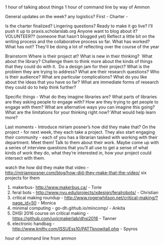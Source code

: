 1 hour of talking about things
1 hour of command line by way of Ammon

General updates on the week? any logistics?
First - Charter -

Is the charter finalized?
Lingering questions? Ready to make it go live?
I’ll push it up to praxis.scholarslab.org
Anyone want to blog about it? VOLUNTEER?? (someone that hasn't blogged yet)
Reflect a little bit on the writing process and the collaborative process so far.
What has worked? What has not?
They'll be doing a lot of reflecting over the course of the year

Brainstorm
Where is their project at?
What is new in their thinking?  What about the library?
Challenge them to think more about the kinds of things that they could do with it.  Do a design jam for their project?
What is the problem they are trying to address? What are their research questions?
Who is their audience?
What are particular complications?
What do you like about the ideas that you have so far?
What are immediate forms of research they could do to help think further?

Specific things -
What do they imagine libraries are? What parts of libraries are they asking people to engage with?
How are they trying to get people to engage with them?
What are alternative ways you can imagine this going?
What are the limitations for your thinking right now? What would help learn more?


Last moments - Introduce miriam posner’s how did they make that?
On the project - for next week, they each take a project.
They also start engaging their community - each of you has a librarian tasked with working with their department. Meet them! Talk to them about their work. Maybe come up with a series of interview questions that you’ll all use to get a sense of what kinds of work they do, what they’re interested in, how your project could intersect with them.

watch the how did they make that video - http://miriamposner.com/blog/how-did-they-make-that-the-video/
six projects for them
1. makerbus- http://www.makerbus.ca/ - Torie
2. feral bots - http://www.nyu.edu/projects/xdesign/feralrobots/ - Christian
3. critical making roundup - http://www.rogerwhitson.net/critical-making/?page_id=50 - Monica
4. minimal computing - go-dh.github.io/mincomp/ - Ankita
5. DHSI 2016 course on critical making - https://github.com/uvicmakerlab/dhsi2016 - Tanner
6. electronic handbag - http://www.knitty.com/ISSUEss10/PATTknowitall.php - Spyros


hour of command line from ammon
